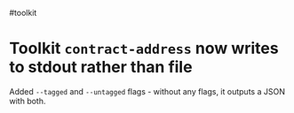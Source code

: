 #toolkit
# Toolkit `contract-address` now writes to stdout rather than file

Added `--tagged` and `--untagged` flags - without any flags, it outputs a JSON with both.


